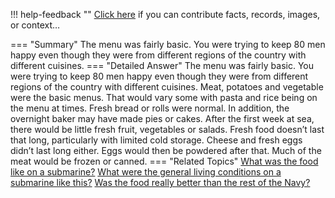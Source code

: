 !!! help-feedback ""
    <a href="/feedback/" data-feedback-link>Click here</a>
    if you can contribute facts, records, images, or context…

<a id="summary"></a>
=== "Summary"
    The menu was fairly basic. You were trying to keep 80 men happy even though they were from different regions of the country with different cuisines.
=== "Detailed Answer"
    The menu was fairly basic. You were trying to keep 80 men happy even though they were from different regions of the country with different cuisines. Meat, potatoes and vegetable were the basic menus. That would vary some with pasta and rice being on the menu at times. Fresh bread or rolls were normal. In addition, the overnight baker may have made pies or cakes.
    After the first week at sea, there would be little fresh fruit, vegetables or salads. Fresh food doesn’t last that long, particularly with limited cold storage. Cheese and fresh eggs didn’t last long either. Eggs would then be powdered after that. Much of the meat would be frozen or canned.
=== "Related Topics"
    [What was the food like on a submarine?](what-was-the-food-like-on-a-submarine.md#summary)
    [What were the general living conditions on a submarine like this?](what-were-the-general-living-conditions-on-a-submarine-like-this.md#summary)
    [Was the food really better than the rest of the Navy?](was-the-food-really-better-than-the-rest-of-the-navy.md#summary)

